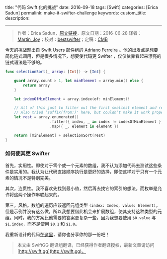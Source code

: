 title: "代码 Swift 化的挑战"
date: 2016-09-18
tags: [Swift]
categories: [Erica Sadun]
permalink: make-it-swifter-challenge
keywords: 
custom_title: 
description: 

---
> 作者：Erica Sadun，[原文链接](http://ericasadun.com/2016/06/28/make-it-swifter-challenge/)，原文日期：2016-06-28
> 译者：[Martin_Joy](http://www.jianshu.com/users/9c51a213b02e/latest_articles)；校对：[bestswifter](http://bestswifter.com)；定稿：[CMB](https://github.com/chenmingbiao)
  







<!--此处开始正文-->

今天的挑战题出自 Swift Users 邮件组的 [Adriano Ferreira](http://ericasadun.com/2016/06/28/make-it-swifter-challenge/) 。他的出发点是想要简化链式调用，但是很多情况下，想要使代码更 Swifter ，仅仅依靠看起来漂亮的链式语法是不够的。

<!--more-->

```swift
func selectionSort(_ array: [Int]) -> [Int] {

    guard array.count > 1, let minElement = array.min() else {
        return array
    }

    let indexOfMinElement = array.index(of: minElement)!

    // All of this just to filter out the first smallest element and return the rest
    // Also tried ‘suffix(from:)' here, but couldn’t make it work properly
    let rest = array.enumerated()
                    .filter({ index, _ in index != indexOfMinElement })
                    .map({ _, element in element })

    return [minElement] + selectionSort(rest)
}
```

###  如何使其更 Swifter

首先，实用性。即使对于零个或一个元素的数组，我不认为添加代码去测试这些条件是实用的。我认为让代码直接顺序执行是更好的选择，即使这样对于只有一个元素的情况不是特别完美。

其次，连贯性。我不喜欢先找到最小值，然后再去找它的索引的想法。而枚举是允许将这两个操作串联起来的。

第三，风格。数组的遍历应该返回元组类型 `(index: Index, value: Element)`。但是示例并没有这么做，所以我想要借此机会来扩展数组，使其支持这种类型的元组。同时，我的方案比他需要的答案更复杂一些，因为我想要使用 `$0.value` 与 `$1.index`，而不是使用 `$0.1` 和 `$1.0`。

我重新设计的代码[在这里](https://gist.github.com/erica/124b64b4e71372fe04b44e1e02d448ca)，请你也分享你的那一份吧！
> 本文由 SwiftGG 翻译组翻译，已经获得作者翻译授权，最新文章请访问 [http://swift.gg](http://swift.gg)。